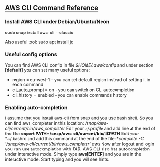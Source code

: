 ## [AWS CLI Command Reference](https://awscli.amazonaws.com/v2/documentation/api/latest/index.html)

### Install AWS CLI under Debian/Ubuntu/Neon
sudo snap install aws-cli --classic

Also useful tool:
sudo apt install jq

### Useful config options
You can find AWS CLI config in file *$HOME/.aws/config* and under section **[default]** you can set many useful options:
- region = eu-west-1 - you can set default region instead of setting it in each command
- cli_auto_prompt = on - you can switch on CLI autocompletion
- cli_history = enabled - you can enable commands history

### Enabling auto-completion
I assume that you install aws-cli from snap and you use bash shell. So you can find aws_completer in this location:
*/snap/aws-cli/current/bin/aws_completer*
Edit your *~/.profile* and add line at the end of the file:
**export PATH=/snap/aws-cli/current/bin/:$PATH**
Edit your *~/.bashrc and add this command at the end of the file:
**complete -C '/snap/aws-cli/current/bin/aws_completer' aws*
Now after logout and login you can use autocompletion with *TAB*.
AWS CLI also has autocompletion under interactive mode. Simply type **aws[ENTER]** and you are in the interactive mode.
Start typing and you will see hints.

